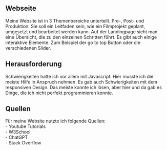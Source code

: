 <h2>Webseite</h2>
Meine Website ist in 3 Themenbereiche unterteilt. Pre-, Post- und Produktion. Sie soll ein Leitfaden sein, wie ein Filmprojekt geplant, umgesetzt und bearbeitet werden kann. Auf der Landingpage sieht man eine Übersicht, die zu den einzelnen Schritten führt.  Es gibt auch einige interaktive Elemente. Zum Beispiel der go to top Button oder die verschiedenen Slider. 

<h2>Herausforderung</h2>
Schwierigkeiten hatte ich vor allem mit Javascript. Hier musste ich die meiste Hilfe in Anspruch nehmen. Es gab auch Schwierigkeiten mit dem responsiven Design. Das meiste konnte ich lösen, aber hier und da gab es Dinge, die ich nicht perfekt programmieren konnte. 

<h2>Quellen</h2>
Für meine Website nutzte ich folgende Quellen: <br>
- Youtube Tutorials<br>
- W3School<br>
- ChatGPT<br>
- Stack Overflow<br>
